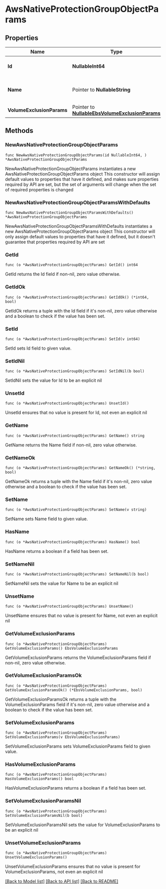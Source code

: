# AwsNativeProtectionGroupObjectParams

## Properties

Name | Type | Description | Notes
------------ | ------------- | ------------- | -------------
**Id** | **NullableInt64** | Specifies the id of the object. | 
**Name** | Pointer to **NullableString** | Specifies the name of the virtual machine. | [optional] [readonly] 
**VolumeExclusionParams** | Pointer to [**NullableEbsVolumeExclusionParams**](EbsVolumeExclusionParams.md) |  | [optional] 

## Methods

### NewAwsNativeProtectionGroupObjectParams

`func NewAwsNativeProtectionGroupObjectParams(id NullableInt64, ) *AwsNativeProtectionGroupObjectParams`

NewAwsNativeProtectionGroupObjectParams instantiates a new AwsNativeProtectionGroupObjectParams object
This constructor will assign default values to properties that have it defined,
and makes sure properties required by API are set, but the set of arguments
will change when the set of required properties is changed

### NewAwsNativeProtectionGroupObjectParamsWithDefaults

`func NewAwsNativeProtectionGroupObjectParamsWithDefaults() *AwsNativeProtectionGroupObjectParams`

NewAwsNativeProtectionGroupObjectParamsWithDefaults instantiates a new AwsNativeProtectionGroupObjectParams object
This constructor will only assign default values to properties that have it defined,
but it doesn't guarantee that properties required by API are set

### GetId

`func (o *AwsNativeProtectionGroupObjectParams) GetId() int64`

GetId returns the Id field if non-nil, zero value otherwise.

### GetIdOk

`func (o *AwsNativeProtectionGroupObjectParams) GetIdOk() (*int64, bool)`

GetIdOk returns a tuple with the Id field if it's non-nil, zero value otherwise
and a boolean to check if the value has been set.

### SetId

`func (o *AwsNativeProtectionGroupObjectParams) SetId(v int64)`

SetId sets Id field to given value.


### SetIdNil

`func (o *AwsNativeProtectionGroupObjectParams) SetIdNil(b bool)`

 SetIdNil sets the value for Id to be an explicit nil

### UnsetId
`func (o *AwsNativeProtectionGroupObjectParams) UnsetId()`

UnsetId ensures that no value is present for Id, not even an explicit nil
### GetName

`func (o *AwsNativeProtectionGroupObjectParams) GetName() string`

GetName returns the Name field if non-nil, zero value otherwise.

### GetNameOk

`func (o *AwsNativeProtectionGroupObjectParams) GetNameOk() (*string, bool)`

GetNameOk returns a tuple with the Name field if it's non-nil, zero value otherwise
and a boolean to check if the value has been set.

### SetName

`func (o *AwsNativeProtectionGroupObjectParams) SetName(v string)`

SetName sets Name field to given value.

### HasName

`func (o *AwsNativeProtectionGroupObjectParams) HasName() bool`

HasName returns a boolean if a field has been set.

### SetNameNil

`func (o *AwsNativeProtectionGroupObjectParams) SetNameNil(b bool)`

 SetNameNil sets the value for Name to be an explicit nil

### UnsetName
`func (o *AwsNativeProtectionGroupObjectParams) UnsetName()`

UnsetName ensures that no value is present for Name, not even an explicit nil
### GetVolumeExclusionParams

`func (o *AwsNativeProtectionGroupObjectParams) GetVolumeExclusionParams() EbsVolumeExclusionParams`

GetVolumeExclusionParams returns the VolumeExclusionParams field if non-nil, zero value otherwise.

### GetVolumeExclusionParamsOk

`func (o *AwsNativeProtectionGroupObjectParams) GetVolumeExclusionParamsOk() (*EbsVolumeExclusionParams, bool)`

GetVolumeExclusionParamsOk returns a tuple with the VolumeExclusionParams field if it's non-nil, zero value otherwise
and a boolean to check if the value has been set.

### SetVolumeExclusionParams

`func (o *AwsNativeProtectionGroupObjectParams) SetVolumeExclusionParams(v EbsVolumeExclusionParams)`

SetVolumeExclusionParams sets VolumeExclusionParams field to given value.

### HasVolumeExclusionParams

`func (o *AwsNativeProtectionGroupObjectParams) HasVolumeExclusionParams() bool`

HasVolumeExclusionParams returns a boolean if a field has been set.

### SetVolumeExclusionParamsNil

`func (o *AwsNativeProtectionGroupObjectParams) SetVolumeExclusionParamsNil(b bool)`

 SetVolumeExclusionParamsNil sets the value for VolumeExclusionParams to be an explicit nil

### UnsetVolumeExclusionParams
`func (o *AwsNativeProtectionGroupObjectParams) UnsetVolumeExclusionParams()`

UnsetVolumeExclusionParams ensures that no value is present for VolumeExclusionParams, not even an explicit nil

[[Back to Model list]](../README.md#documentation-for-models) [[Back to API list]](../README.md#documentation-for-api-endpoints) [[Back to README]](../README.md)


